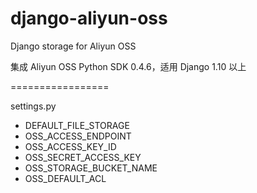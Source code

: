 django-aliyun-oss
=================

Django storage for Aliyun OSS

集成 Aliyun OSS Python SDK 0.4.6，适用 Django 1.10 以上

=================

settings.py

* DEFAULT_FILE_STORAGE
* OSS_ACCESS_ENDPOINT 
* OSS_ACCESS_KEY_ID
* OSS_SECRET_ACCESS_KEY
* OSS_STORAGE_BUCKET_NAME
* OSS_DEFAULT_ACL
